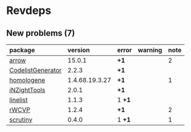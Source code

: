 # Revdeps

## New problems (7)

|package           |version        |error    |warning |note |
|:-----------------|:--------------|:--------|:-------|:----|
|[arrow](problems.md#arrow)|15.0.1         |__+1__   |        |2    |
|[CodelistGenerator](problems.md#codelistgenerator)|2.2.3          |__+1__   |        |     |
|[homologene](problems.md#homologene)|1.4.68.19.3.27 |__+1__   |        |1    |
|[iNZightTools](problems.md#inzighttools)|2.0.1          |__+1__   |        |     |
|[linelist](problems.md#linelist)|1.1.3          |1 __+1__ |        |     |
|[rWCVP](problems.md#rwcvp)|1.2.4          |__+1__   |        |2    |
|[scrutiny](problems.md#scrutiny)|0.4.0          |1 __+1__ |        |1    |

